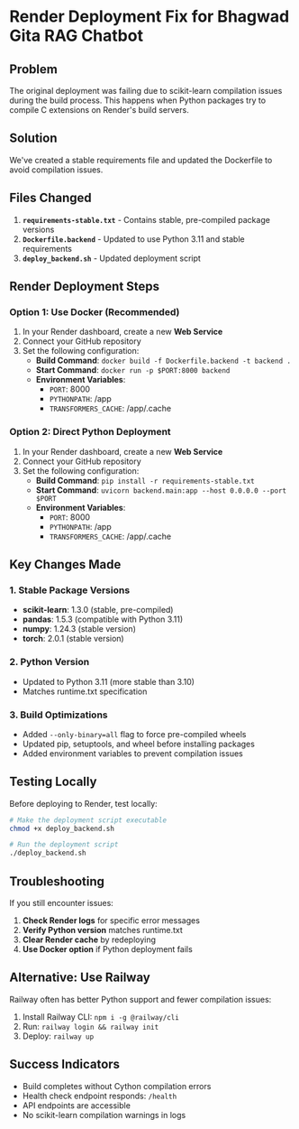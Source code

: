 # Render Deployment Fix for Bhagwad Gita RAG Chatbot

## Problem
The original deployment was failing due to scikit-learn compilation issues during the build process. This happens when Python packages try to compile C extensions on Render's build servers.

## Solution
We've created a stable requirements file and updated the Dockerfile to avoid compilation issues.

## Files Changed
1. **`requirements-stable.txt`** - Contains stable, pre-compiled package versions
2. **`Dockerfile.backend`** - Updated to use Python 3.11 and stable requirements
3. **`deploy_backend.sh`** - Updated deployment script

## Render Deployment Steps

### Option 1: Use Docker (Recommended)
1. In your Render dashboard, create a new **Web Service**
2. Connect your GitHub repository
3. Set the following configuration:
   - **Build Command**: `docker build -f Dockerfile.backend -t backend .`
   - **Start Command**: `docker run -p $PORT:8000 backend`
   - **Environment Variables**:
     - `PORT`: 8000
     - `PYTHONPATH`: /app
     - `TRANSFORMERS_CACHE`: /app/.cache

### Option 2: Direct Python Deployment
1. In your Render dashboard, create a new **Web Service**
2. Connect your GitHub repository
3. Set the following configuration:
   - **Build Command**: `pip install -r requirements-stable.txt`
   - **Start Command**: `uvicorn backend.main:app --host 0.0.0.0 --port $PORT`
   - **Environment Variables**:
     - `PORT`: 8000
     - `PYTHONPATH`: /app
     - `TRANSFORMERS_CACHE`: /app/.cache

## Key Changes Made

### 1. Stable Package Versions
- **scikit-learn**: 1.3.0 (stable, pre-compiled)
- **pandas**: 1.5.3 (compatible with Python 3.11)
- **numpy**: 1.24.3 (stable version)
- **torch**: 2.0.1 (stable version)

### 2. Python Version
- Updated to Python 3.11 (more stable than 3.10)
- Matches runtime.txt specification

### 3. Build Optimizations
- Added `--only-binary=all` flag to force pre-compiled wheels
- Updated pip, setuptools, and wheel before installing packages
- Added environment variables to prevent compilation issues

## Testing Locally
Before deploying to Render, test locally:

```bash
# Make the deployment script executable
chmod +x deploy_backend.sh

# Run the deployment script
./deploy_backend.sh
```

## Troubleshooting
If you still encounter issues:

1. **Check Render logs** for specific error messages
2. **Verify Python version** matches runtime.txt
3. **Clear Render cache** by redeploying
4. **Use Docker option** if Python deployment fails

## Alternative: Use Railway
Railway often has better Python support and fewer compilation issues:
1. Install Railway CLI: `npm i -g @railway/cli`
2. Run: `railway login && railway init`
3. Deploy: `railway up`

## Success Indicators
- Build completes without Cython compilation errors
- Health check endpoint responds: `/health`
- API endpoints are accessible
- No scikit-learn compilation warnings in logs
